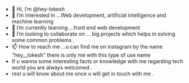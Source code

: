 - 👋 Hi, I’m @hey-lokesh
- 👀 I’m interested in ...Web development, artificial intelligence and machine learning
- 🌱 I’m currently learning ...front end web development 
- 💞️ I’m looking to collaborate on ... big projects which helps in solving some common problems .
- 📫 How to reach me ...u  can find me on instagram by the name "hey__lokesh" there is only me with this type of use name 
- If u wanna some interesting facts or knowledge with me regarding tech world you are always welcomed .
- rest u will know about me once u will get in touch with me .

<!---
hey-lokesh/hey-lokesh is a ✨ special ✨ repository because its `README.md` (this file) appears on your GitHub profile.
You can click the Preview link to take a look at your changes.
--->
